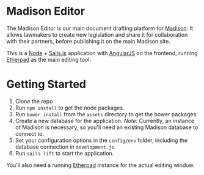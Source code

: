 # Madison Editor

The Madison Editor is our main document drafting platform for [Madison](https://github.com/opengovfoundation/madison).  It allows lawmakers to create new legislation and share it for collaboration with their partners, before publishing it on the main Madison site.  

This is a [Node](https://nodejs.org/en/) + [Sails.js](http://sailsjs.org/) application with [AngularJS](https://angularjs.org/) on the frontend, running [Etherpad](https://github.com/ether/etherpad-lite) as the main editing tool.

# Getting Started

1. Clone the repo
2. Run `npm install` to get the node packages.
3. Run `bower install` from the `assets` directory to get the bower packages.
4. Create a new database for the application.  *Note:* Currently, an instance of Madison is necessary, so you'll need an existing Madison database to connect to.
5. Set your configuration options in the `config/env` folder, including the database connection in `development.js`.
6. Run `sails lift` to start the application.

You'll also need a running [Etherpad](https://github.com/ether/etherpad-lite) instance for the actual editing window.
